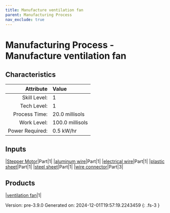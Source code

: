 ```yaml
---
title: Manufacture ventilation fan
parent: Manufacturing Process
nav_exclude: true
---
```

# Manufacturing Process - Manufacture ventilation fan


## Characteristics

| Attribute      | Value |
|--------:|:------|
|Skill Level:|1|
|Tech Level:|1|
|Process Time:|20.0 millisols|
|Work Level:|100.0 millisols|
|Power Required:|0.5 kW/hr|

## Inputs

|[Stepper Motor](../part/stepper-motor.html)|Part|1|
|[aluminum wire](../part/aluminum-wire.html)|Part|1|
|[electrical wire](../part/electrical-wire.html)|Part|1|
|[plastic sheet](../part/plastic-sheet.html)|Part|1|
|[steel sheet](../part/steel-sheet.html)|Part|1|
|[wire connector](../part/wire-connector.html)|Part|3|

## Products

|[ventilation fan](../part/ventilation-fan.html)|1|


Version: pre-3.9.0 Generated on: 2024-12-01T19:57:19.2243459
{: .fs-3 }


